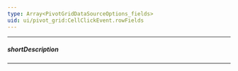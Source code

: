 ```yaml
---
type: Array<PivotGridDataSourceOptions_fields>
uid: ui/pivot_grid:CellClickEvent.rowFields
---
```

---
##### shortDescription
<!-- Description goes here -->

---
<!-- Description goes here -->